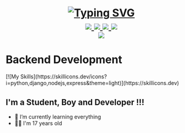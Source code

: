 <h1 align="center">
<a href="https://git.io/typing-svg"><img src="https://readme-typing-svg.demolab.com?font=Fira+Code&pause=1000&color=F70006&random=false&width=435&lines=Hello+I+am+RezaMovahedi" alt="Typing SVG" /></a>

<br/>
<a href="https://github.com/rezamovaheddi">
    <img src="https://img.shields.io/badge/rezamovahedi-gray?style=flat-square">
</a> 
<a href="https://t.me/rezamo666">
    <img src="https://img.shields.io/badge/Channel-blue?style=flat-square&logo=telegram">
</a> 
<a href="https://www.linkedin.com/in/reza-movahedi-5328642a6/">
    <img src="https://img.shields.io/badge/-Linkedin-blue?style=flat-square&logo=linkedin">
</a>
<a href="mailto:rmwhdy8@gmail.com">
    <img src="https://img.shields.io/badge/-Email-red?style=flat-square&logo=gmail&logoColor=white">
</a>

<br/> 
<a  href="https://github.com/rezamovaheddi">
    <img align="center" src="https://github-stats-alpha.vercel.app/api?username=rezamovaheddi&cc=22272e&tc=37BCF6&ic=AE87FF&bc=AE87FF">
</a>
<br>
</p>

<!-- ![Github views](https://komarev.com/ghpvc/?username=amirali-pishdadi&color=green&style=for-the-badge) -->
<!-- ![Message](https://img.shields.io/badge/Amirali-Pishdadi-blue)
&nbsp;&nbsp;
![stars](https://img.shields.io/github/stars/amirali-pishdadi/amirali-pishdadi)
&nbsp;&nbsp;
![forks](https://img.shields.io/github/forks/amirali-pishdadi/amirali-pishdadi)
&nbsp;&nbsp;
![watchers](https://img.shields.io/github/watchers/amirali-pishdadi/amirali-pishdadi
) -->
<h1>Backend Development</h1>
[![My Skills](https://skillicons.dev/icons?i=python,django,nodejs,express&theme=light)](https://skillicons.dev)

</h1>

<!--
[![YouTube Channel Subscribers](https://img.shields.io/youtube/channel/subscribers/UCDCHcqyeQgJ-jVSd6VJkbCw?logo=youtube&logoColor=red&style=for-the-badge)][youtube]
[![Website](https://img.shields.io/website?label=codeSTACKr.com&style=for-the-badge&url=https%3A%2F%2Fcodestackr.com)](https://codestackr.com)
[![Twitter Follow](https://img.shields.io/twitter/follow/codeSTACKr?color=1DA1F2&logo=twitter&style=for-the-badge)](https://twitter.com/intent/follow?original_referer=https%3A%2F%2Fgithub.com%2FcodeSTACKr&screen_name=codeSTACKr)

[![Visual Studio Marketplace Rating (Stars)](https://img.shields.io/visual-studio-marketplace/stars/codestackr.codestackr-theme?label=codeSTACKr%20VS%20Code%20Theme&logo=visualstudiocode&logoColor=ff652f&style=for-the-badge)](https://marketplace.visualstudio.com/items?itemName=codestackr.codestackr-theme)
[![Become A VS Code SuperHero](https://img.shields.io/badge/-Become%20A%20VS%20Code%20SuperHero%20%E2%86%92-gray.svg?colorB=ff652f&style=for-the-badge)](https://vsCodeHero.com)
 -->

## I'm a Student, Boy and Developer !!!

- 🌱 I’m currently learning everything
- 👦🏻 I'm 17 years old
